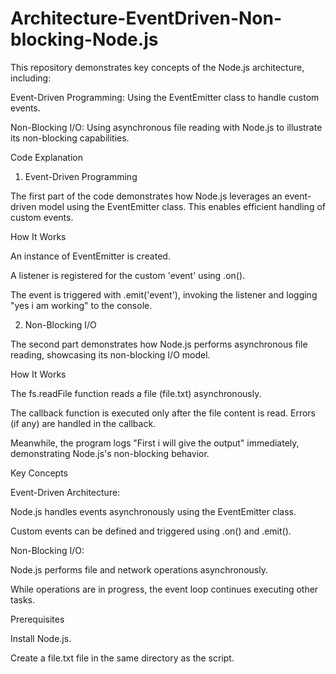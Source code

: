 ﻿# Architecture-EventDriven-Non-blocking-Node.js

This repository demonstrates key concepts of the Node.js architecture, including:

Event-Driven Programming: Using the EventEmitter class to handle custom events.

Non-Blocking I/O: Using asynchronous file reading with Node.js to illustrate its non-blocking capabilities.

Code Explanation

1. Event-Driven Programming

The first part of the code demonstrates how Node.js leverages an event-driven model using the EventEmitter class. This enables efficient handling of custom events.

How It Works

An instance of EventEmitter is created.

A listener is registered for the custom 'event' using .on().

The event is triggered with .emit('event'), invoking the listener and logging "yes i am working" to the console.

2. Non-Blocking I/O
   
The second part demonstrates how Node.js performs asynchronous file reading, showcasing its non-blocking I/O model.

How It Works

The fs.readFile function reads a file (file.txt) asynchronously.

The callback function is executed only after the file content is read. Errors (if any) are handled in the callback.

Meanwhile, the program logs "First i will give the output" immediately, demonstrating Node.js's non-blocking behavior.

Key Concepts

Event-Driven Architecture:

Node.js handles events asynchronously using the EventEmitter class.

Custom events can be defined and triggered using .on() and .emit().

Non-Blocking I/O:

Node.js performs file and network operations asynchronously.

While operations are in progress, the event loop continues executing other tasks.

Prerequisites

Install Node.js.

Create a file.txt file in the same directory as the script.
